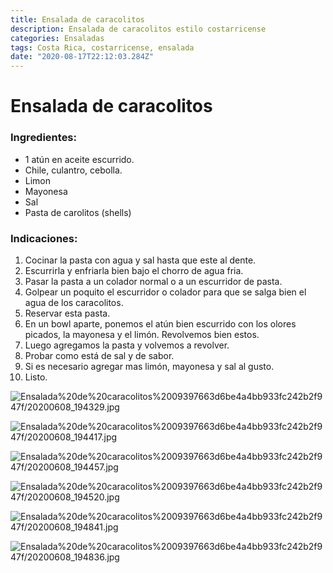 ```yaml
---
title: Ensalada de caracolitos
description: Ensalada de caracolitos estilo costarricense
categories: Ensaladas
tags: Costa Rica, costarricense, ensalada
date: "2020-08-17T22:12:03.284Z"
---
```

# Ensalada de caracolitos

### Ingredientes:

- 1 atún en aceite escurrido.
- Chile, culantro, cebolla.
- Limon
- Mayonesa
- Sal
- Pasta de carolitos (shells)

### Indicaciones:

1. Cocinar la pasta con agua y sal hasta que este al dente.
2. Escurrirla y enfriarla bien bajo el chorro de agua fria.
3. Pasar la pasta a un colador normal o a un escurridor de pasta.
4. Golpear un poquito el escurridor o colador para que se salga bien el agua de los caracolitos.
5. Reservar esta pasta.
6. En un bowl aparte, ponemos el atún bien escurrido con los olores picados, la mayonesa y el limón. Revolvemos bien estos.
7. Luego agregamos la pasta y volvemos a revolver.
8. Probar como está de sal y de sabor.
9. Si es necesario agregar mas limón, mayonesa y sal al gusto.
10. Listo.

![Ensalada%20de%20caracolitos%2009397663d6be4a4bb933fc242b2f947f/20200608_194329.jpg](Ensalada%20de%20caracolitos%2009397663d6be4a4bb933fc242b2f947f/20200608_194329.jpg)

![Ensalada%20de%20caracolitos%2009397663d6be4a4bb933fc242b2f947f/20200608_194417.jpg](Ensalada%20de%20caracolitos%2009397663d6be4a4bb933fc242b2f947f/20200608_194417.jpg)

![Ensalada%20de%20caracolitos%2009397663d6be4a4bb933fc242b2f947f/20200608_194457.jpg](Ensalada%20de%20caracolitos%2009397663d6be4a4bb933fc242b2f947f/20200608_194457.jpg)

![Ensalada%20de%20caracolitos%2009397663d6be4a4bb933fc242b2f947f/20200608_194520.jpg](Ensalada%20de%20caracolitos%2009397663d6be4a4bb933fc242b2f947f/20200608_194520.jpg)

![Ensalada%20de%20caracolitos%2009397663d6be4a4bb933fc242b2f947f/20200608_194841.jpg](Ensalada%20de%20caracolitos%2009397663d6be4a4bb933fc242b2f947f/20200608_194841.jpg)

![Ensalada%20de%20caracolitos%2009397663d6be4a4bb933fc242b2f947f/20200608_194836.jpg](Ensalada%20de%20caracolitos%2009397663d6be4a4bb933fc242b2f947f/20200608_194836.jpg)